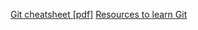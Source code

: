 [Git cheatsheet [pdf]](https://education.github.com/git-cheat-sheet-education.pdf)
[Resources to learn Git](https://try.github.io/)